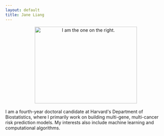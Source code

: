 ```yaml
---
layout: default
title: Jane Liang
---
```


<center><img src="{{ site.url }}/media/chicken.jpg" width="320" height="240" title="I am the one on the right."/></center>
<br>
I am a fourth-year doctoral candidate at Harvard's Department of Biostatistics, where I primarily work on building multi-gene, multi-cancer risk prediction models. My interests also include machine learning and computational algorithms. 
